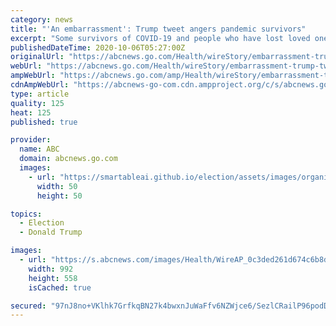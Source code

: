 ```yaml
---
category: news
title: "'An embarrassment': Trump tweet angers pandemic survivors"
excerpt: "Some survivors of COVID-19 and people who have lost loved ones to the pandemic are angry over President Donald Trump's advice not to fear the disease"
publishedDateTime: 2020-10-06T05:27:00Z
originalUrl: "https://abcnews.go.com/Health/wireStory/embarrassment-trump-tweet-angers-pandemic-survivors-73445496"
webUrl: "https://abcnews.go.com/Health/wireStory/embarrassment-trump-tweet-angers-pandemic-survivors-73445496"
ampWebUrl: "https://abcnews.go.com/amp/Health/wireStory/embarrassment-trump-tweet-angers-pandemic-survivors-73445496"
cdnAmpWebUrl: "https://abcnews-go-com.cdn.ampproject.org/c/s/abcnews.go.com/amp/Health/wireStory/embarrassment-trump-tweet-angers-pandemic-survivors-73445496"
type: article
quality: 125
heat: 125
published: true

provider:
  name: ABC
  domain: abcnews.go.com
  images:
    - url: "https://smartableai.github.io/election/assets/images/organizations/abcnews.go.com-50x50.jpg"
      width: 50
      height: 50

topics:
  - Election
  - Donald Trump

images:
  - url: "https://s.abcnews.com/images/Health/WireAP_0c3ded261d674c6b8dfbbb215da83719_16x9_992.jpg"
    width: 992
    height: 558
    isCached: true

secured: "97nJ8no+VKlhk7GrfkqBN27k4bwxnJuWaFfv6NZWjce6/SezlCRailP96podDd0fzuc5vPdeZJceztmyy4vFovkBu/EjxJAKxp1qcdGbuvcbDzAcbhWdnY1QMVzNgbdVnyvzY+Xrko38js8Wwk8nD3EGQgCeBrc9NXdSIIqIj+4EVjipsbjdQav6b3MZSFDRZOLfyoMUaBvdqWQloZp43XMmsAcckaD89KLhTilTGQMdDres7EYJGj7YT1ywNcSCxW9wrarr1ZifkY/FP6NxDyZcVlTyU9hfvu9wUrdkEZyxlskfs50fLo7jjjCke45E9vA9jfC9UMO7c+5RW9lLQTYTsYguLhCC0YvbjWJr6qM=;2g8fNbtlYFBrquATW4GBxg=="
---
```


